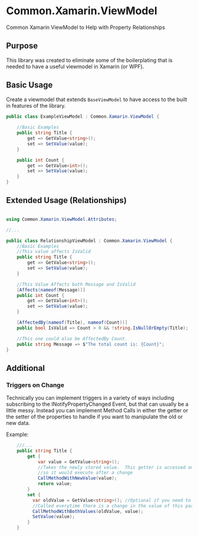 # Common.Xamarin.ViewModel
Common Xamarin ViewModel to Help with Property Relationships

## Purpose
This library was created to eliminate some of the boilerplating that is needed to have a useful viewmodel in Xamarin (or WPF). 

## Basic Usage

Create a viewmodel that extends `BaseViewModel` to have access to the built in features of the library. 

```csharp
public class ExampleViewModel : Common.Xamarin.ViewModel {
	
	//Basic Examples
	public string Title { 
		get => GetValue<string>(); 
		set => SetValue(value); 
	}

	public int Count {
		get => GetValue<int>();
		set => SetValue(value);
	}
}
```

## Extended Usage (Relationships)

```csharp

using Common.Xamarin.ViewModel.Attributes;

//...

public class RelationshipViewModel : Common.Xamarin.ViewModel {
	//Basic Examples
	//This value affects IsValid
	public string Title { 
		get => GetValue<string>(); 
		set => SetValue(value); 
	}

	//This Value Affects both Message and IsValid
	[Affects(nameof(Message))]
	public int Count {
		get => GetValue<int>();
		set => SetValue(value);
	}

	[AffectedBy(nameof(Title), nameof(Count))]
	public bool IsValid => Count > 0 && !string.IsNullOrEmpty(Title);

	//This one could also be AffectedBy Count.
	public string Message => $"The total count is: {Count}";
}
```

## Additional

### Triggers on Change
Technically you can implement triggers in a variety of ways including subscribing to the INotifyPropertyChanged Event, but that can usually be a little messy.
Instead you can implement Method Calls in either the getter or the setter of the properties to handle if you want to manipulate the old or new data.

Example:
```csharp
	///...
	public string Title { 
		get {
			var value = GetValue<string>();
			//Takes the newly stored value.  This getter is accessed on each Notified Change 
			//so it would execute after a change
			CallMethodWithNewValue(value); 
			return value;
		}
		set {
		  var oldValue = GetValue<string>(); //Optional if you need to compare the values or something along those lines
		  //Called everytime there is a change in the value of this particular property.
		  CallMethodWithBothValues(oldValue, value);
		  SetValue(value); 
		}
	}
```
